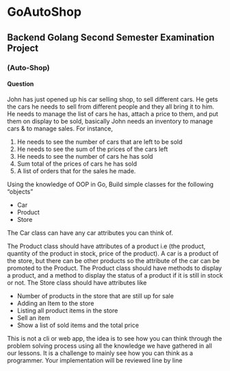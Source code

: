 # GoAutoShop
## Backend Golang Second Semester Examination Project
### (Auto-Shop)
#### Question  
 John has just opened up his car selling shop, to sell different cars. He gets the cars he needs to sell from different people and they all bring it to him. 
He needs to manage the list of cars he has, attach a price to them, and put them on display to be sold, basically John needs an inventory to manage cars & to manage sales. For instance,
1. He needs to see the number of cars that are left to be sold
2. He needs to see the sum of the prices of the cars left
3. He needs to see the number of cars he has sold
4. Sum total of the prices of cars he has sold
5. A list of orders that for the sales he made. 

 Using the knowledge of OOP in Go, Build simple classes for the following “objects”
- Car
- Product
- Store 

The Car class can have any car attributes you can think of. 

 The Product class should have attributes of a product i.e (the product, quantity of the product in stock, price of the product). A car is a product of the store, but there can be other products so the attribute of the car can be promoted to the Product. The Product class should have methods to display a product, and a method to display the status of a product if it is still in stock or not.
The Store class should have attributes like
- Number of products in the store that are still up for sale
- Adding an Item to the store
- Listing all product items in the store
- Sell an item
- Show a list of sold items and the total price

This is not a cli or web app, the idea is to see how you can think through the problem solving process using all the knowledge we have gathered in all our lessons. It is a challenge to mainly see how you can think as a programmer. Your implementation will be reviewed line by line
